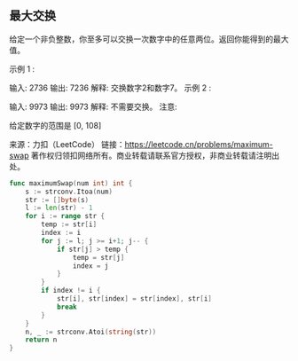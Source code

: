 ##  最大交换
给定一个非负整数，你至多可以交换一次数字中的任意两位。返回你能得到的最大值。

示例 1 :

输入: 2736
输出: 7236
解释: 交换数字2和数字7。
示例 2 :

输入: 9973
输出: 9973
解释: 不需要交换。
注意:

给定数字的范围是 [0, 108]

来源：力扣（LeetCode）
链接：https://leetcode.cn/problems/maximum-swap
著作权归领扣网络所有。商业转载请联系官方授权，非商业转载请注明出处。
```go
func maximumSwap(num int) int {
	s := strconv.Itoa(num)
	str := []byte(s)
	l := len(str) - 1
	for i := range str {
		temp := str[i]
		index := i
		for j := l; j >= i+1; j-- {
			if str[j] > temp {
				temp = str[j]
				index = j
			}
		}
		if index != i {
			str[i], str[index] = str[index], str[i]
			break
		}
	}
	n, _ := strconv.Atoi(string(str))
	return n
}

```
